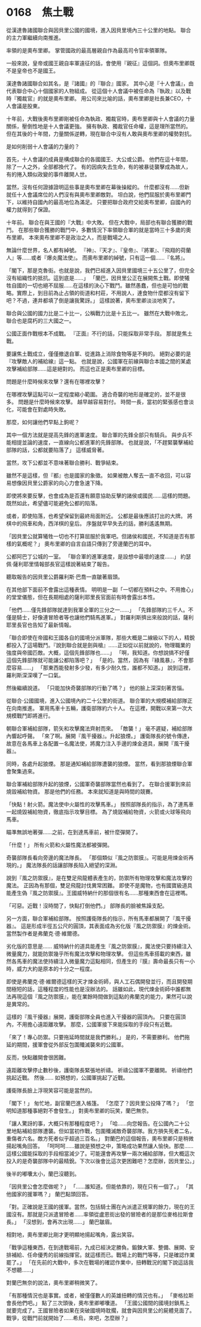 # 0168　焦土戰

從漢達魯諸國聯合與因貝里公國的國境，進入因貝里境內三十公里的地點。
聯合的主力軍繼續向南推進。

率領的是奧布里卿。
掌管國政的最高層親自作為最高司令官率領軍隊。

一般來說，皇帝或國王親自率軍遠征的話，會使用『親征』這個詞。但奧布里卿既不是皇帝也不是國王。

漢達魯諸國聯合如其名，是『諸國』的『聯合』國家。
其中心是『十人會議』，由代表聯合中心十個國家的人物組成。
從這個十人會議中被任命為『執政』以及戰時『獨裁官』的就是奧布里卿。
用公司來比喻的話，奧布里卿是社長兼CEO，十人會議是股東。

十年前，大戰後奧布里卿剛被任命為執政、獨裁官時，奧布里卿與十人會議的力量關係，壓倒性地是十人會議更強。
擁有執政、獨裁官任命權，這是理所當然的。
但在其後的十年間，力量關係逆轉，現在聯合中沒有人敢與奧布里卿的權勢對抗。

是如何削弱十人會議的力量的？

首先，十人會議的成員是構成聯合的各國國王、大公或公爵。
他們在這十年間，除了一人之外，全部都換代了。
有的因病失去生命，有的被暴徒襲擊成為故人，有的捲入類似政變的事件離開人世。

當然，沒有任何證據證明這些事是奧布里卿在幕後操縱的。
什麼都沒有……但新就任十人會議席位的人們沒有與奧布里卿敵對。
坦白說，他們屈服於奧布里卿門下，以維持自國內的最高地位為滿足。
只要把聯合政府交給奧布里卿，自國內的權力就得到了保證。

十年前。
聯合在與王國的『大戰』中大敗。
但在大戰中，局部也有聯合獲勝的戰鬥。
在那些聯合獲勝的戰鬥中，多數情況下率領聯合軍的就是當時三十多歲的奧布里卿。
本來奧布里卿不是政治之人，而是戰場之人。

無論什麼世界，名人都有綽號。
『神』、『天才』、『皇帝』、『將軍』、『飛翔的荷蘭人』等……或者『爆炎魔法使』。
而奧布里卿的綽號，只有這一個……『名將』。

「閣下，那是克魯街。也就是說，我們已經進入因貝里國境三十五公里了，但完全沒有組織性的抵抗。這到底是……」
「蘭巴，因貝里公正在展開焦土戰。即使犧牲自國的一切也絕不屈服……在這樣的決心下戰鬥。雖然愚蠢，但也是可怕的戰略。實際上，到目前為止占領的街道和村莊，不用說人，連食物什麼都沒有留下吧？不過，連井都填了倒是讓我驚訝。」
這樣說著，奧布里卿淡淡地笑了。

聯合與公國的國力比是二十比一，公稱戰力比是十五比一。
雖然在大戰中敗北，聯合也是腐朽的三大國之一。

公國正面作戰根本不成戰。
『正面』不行的話，只能採取非常手段。
那就是焦土戰。

要讓焦土戰成立，僅僅撤退自軍、從進路上消除食物等是不夠的。
絕對必要的是『攻擊敵人的補給線』這一點。
也就是說，公國軍在前線與聯合本國之間的某處攻擊補給部隊……這是絕對的。
而這也正是奧布里卿的目標。

問題是什麼時候來攻擊？還有在哪裡攻擊？

在哪裡攻擊這點可以一定程度縮小範圍。
適合奇襲的地形是確定的，並不是很多。
問題是什麼時候來攻擊。
越早越容易對付。
時間一長，當初的緊張感也會淡化，可能會在對處時失敗。

那麼，如何讓他們早點上鉤呢？

其中一個方法就是提高先鋒的進軍速度。
聯合軍的先鋒全部只有騎兵。
與步兵不能相提並論的速度，一直線向公都進軍的先鋒部隊。
也就是說，「不趕緊襲擊補給部隊的話，公都就要陷落了」
這樣威脅著。

當然，攻下公都並不意味著聯合勝利、戰爭結束。

雖然不是這樣，但『都』也是國家的象徵。
如果被敵人奪去一直不收回，可以容易想像因貝里公爵家的向心力會急速下降。

即使將來要反擊，也會成為是否還有願意協助反擊的諸侯或國民……這樣的問題。
既然如此，希望儘可能避免公都的陷落。

或者，即使陷落，也希望保留到最終局面附近。
公都是最後應該打出的大牌。
將棋中的飛車和角，西洋棋的皇后。
序盤就早早失去的話，勝利遙遙無期。

「因貝里公就算犧牲一切也不打算屈服於我軍吧。但諸侯和國民，不知道是否有那樣的氣概呢？」
奧布里卿的自言自語只傳到了旁邊蘭巴的耳中。

公都阿巴丁公城的一室。
「聯合軍的進軍速度，是設想中最壞的速度……」
約瑟佩·薩利耶里情報部長官這樣說著結束了報告。

聽取報告的因貝里公爵羅利斯·巴喬一直皺著眉頭。

在其他部下面前不會露出這種表情。
明明是一副「一切都在預料之中。不用擔心」的堂堂儀態，但在長期相處的薩利耶里長官面前有時會露出本性。

「他們……僅先鋒部隊就達到我軍全軍的三分之一……」
「先鋒部隊約三千人。不僅是騎士，好像連冒險者等也讓他們騎馬進軍。」
對羅利斯擠出來般說的話，薩利耶里長官也告知了最新情報。

「聯合即使在帝國和王國各自的國境分派軍隊，那些大概是二線級以下的人，精銳都投入了這場戰鬥。『說到聯合就是劍與槍』……正如從以前就說的，物理職業的強度與帝國匹敵。大概，這個先鋒部隊也……」
「啊，我知道。你想說搞不好僅這個先鋒部隊就可能讓公都陷落吧？」
「是的。當然，因為有『綠風暴』，不會那麼容易……」
「那東西能發射多少發，有多少耐久性，誰都不知道。」
說到這裡，羅利斯深深嘆了一口氣。

然後繼續說道。
「只能加快奇襲部隊的行動了嗎？」
他的臉上深深刻著苦惱。

從聯合·公國國境，進入公國境內約二十公里的街道。
聯合軍的大規模補給部隊正在向南推進。
軍用馬車十五輛，護衛部隊約六十人。
在這裡，開戰以來第一次大規模戰鬥即將進行。

朝聯合軍補給部隊，箭矢和攻擊魔法齊射而來。
「敵襲！」
毫不遲疑，補給部隊內響起呼聲。
「來了啊。展開『風干擾器』。升起狼煙。」
護衛隊長的號令傳達，故意在各馬車上各配置一名魔法使，將魔力注入手邊的煉金道具，展開『風干擾器』。

同時，各處升起狼煙。
那是通知補給部隊遭襲的狼煙。
當然，看到那狼煙聯合軍會聚集過來。

聯合軍補給部隊升起的狼煙，公國軍奇襲部隊當然也看到了。
在聯合援軍到來前燒毀補給物資。
那是他們的任務。
本來就知道是與時間的競賽。

「快點！射火箭。魔法使中火屬性的攻擊馬車。」
按照部隊長的指示，為了連馬車一起燒毀補給物資，徹底指示攻擊目標。
為了燒毀補給物資，火箭或火球等飛向馬車。

瞄準無誤地著彈……之前，在到達馬車前，被什麼彈開了。

「什麼！」
所有火箭和火屬性魔法都被彈開。

奇襲部隊長看向旁邊的魔法隊長。
「那個類似『風之防禦膜』。可能是用煉金術再現的。」
魔法隊長的話讓部隊長陷入絕望的深淵。

說到『風之防禦膜』，是在雙足飛龍體表產生的，防禦所有物理攻擊和魔法攻擊的魔法。
正因為有那個，雙足飛龍討伐異常困難。
即使不是魔物，也有國寶級道具能產生偽『風之防禦膜』。王國威特納什的那個很有名……那種東西會在這裡嗎。

「可惡。近戰！沒時間了，快點打倒他們。」
部隊長的臉被焦躁支配。

另一方面，聯合軍補給部隊。
按照護衛隊長的指示，所有馬車都展開了『風干擾器』。
這是形成半徑五公尺的圓頂，其表面成為劣化版『風之防禦膜』的煉金術。
當然製作者是弗蘭克·德·維爾德。

劣化版的意思是……
威特納什的道具能產生『風之防禦膜』，魔法使只要持續注入微量魔力，就能防禦幾乎所有魔法攻擊和物理攻擊。
但這些馬車搭載的東西，雖然各馬車的魔法使持續注入微量魔力這點相同，但產生的『膜』壽命最長只有一小時，威力大約是原本的十分之一程度。

即使是弗蘭克·德·維爾德這樣的天才煉金術師，與人工石偶開發並行，而且開發期間極短的話，這種程度的性能也是沒辦法的。
話雖如此，現代煉金術師中誰都無法再現這個『風之防禦膜』，能在業餘時間做到這點的弗蘭克的能力，果然可以說是異常的。

這樣的『風干擾器』展開，護衛部隊全員也進入干擾器的圓頂內。
只要在圓頂內，不用擔心遠距離攻擊。
那麼，公國軍接下來能採取的手段只有近戰。

「來了！專心防禦。只要拖延時間就是我們勝利。」
是的，不需要勝利。
他們拖延的期間，援軍會從外部反包圍殲滅襲來的公國軍。

反而，快點離開會很困難。

遠距離攻擊停止數秒後，護衛隊長緊張地祈禱。
祈禱公國軍不要離開。
祈禱他們挑起近戰。
然後……
如預想的，公國軍挑起了近戰。

護衛隊長臉上浮現笑容可能是當然的。

「閣下！」
匆忙地，副官蘭巴進入帳篷。
「怎麼了？因貝里公投降了嗎？」
「您明知道那種事絕對不會發生。」
對奧布里卿的玩笑，蘭巴無奈。

「讓人驚訝的事，大概只有那種程度吧？」
「哈……向您報告。在公國內二十公里地點補給部隊遭襲。但如當初作戰，包圍殲滅敵奇襲部隊。我方損失死者二名，重傷者六名。敵方死者似乎超過三百名。」
對蘭巴的這個報告，奧布里卿只是稍微揚起嘴角回答。
「呵呵呵……雖說是預想之中，策略成功果然讓人愉快。那麼……這樣公國能採取的手段相當減少了。可能還會再攻擊一兩次補給部隊，但大概這次投入的是奇襲部隊中的最精銳。下次以後會比這次更困難吧？怎麼辦，因貝里公。」

後半的嘟囔太小，蘭巴沒聽到。

「因貝里公會怎麼做呢？」
「……誰知道。但能依靠的，現在只有一個了。」
「其他國家的援軍嗎？」
蘭巴點頭回答。

「對。正確說是王國的援軍。當然，包括騎士團在內派遣正規軍的餘力，現在的王國沒有。那就是只派遣冒險者……率領從盧恩街出發的冒險者的是那位麥格拉斯會長。」
「沒想到，會再次出現……」
蘭巴皺眉。

相對地，奧布里卿比剛才更明顯地揚起嘴角，露出笑容。

「戰爭這種東西，在到達戰場前，九成已經決定勝負。鍛鍊大軍、整備、展開、安排補給、任命優秀的前線指揮官。就這樣而已。戰場上的戰鬥等等，只是確認作業罷了。」
「在先前的大戰中，多次在戰場的確認作業中，扭轉戰況的閣下說這話我不想聽……」

對蘭巴無奈的說法，奧布里卿稍微笑了。

「有那種情況也是事實。或者，被僅僅數人的英雄扭轉的情況也有。」
「麥格拉斯會長他們吧。」
點了三次頭後，奧布里卿嘟囔道。
「王國公國間的國境封鎖馬上就要完成了。王國冒險者如果在突破國境時耽擱，就會與因貝里公的屍體見面了。戰爭，從戰鬥前就開始了……希烏，來吧，怎麼辦？」